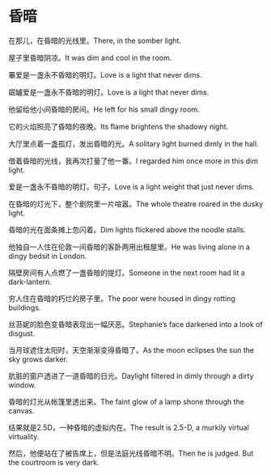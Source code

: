 # 昏暗

<p><span class="chinese">在那儿，在昏暗的光线里。</span><span class="english">There, in the somber light.</span></p>

<p><span class="chinese">屋子里昏暗阴凉。</span><span class="english">It was dim and cool in the room.</span></p>

<p><span class="chinese">罼爱是一盏永不昏暗的明灯。</span><span class="english">Love is a light that never dims.</span></p>

<p><span class="chinese">镼罏爱是一盏永不昏暗的明灯。</span><span class="english">Love is a light that never dims.</span></p>

<p><span class="chinese">他留给他小间昏暗的房间。</span><span class="english">He left for his small dingy room.</span></p>

<p><span class="chinese">它的火焰照亮了昏暗的夜晚。</span><span class="english">Its flame brightens the shadowy night.</span></p>

<p><span class="chinese">大厅里点着一盏孤灯，发出昏暗的光。</span><span class="english">A solitary light burned dimly in the hall.</span></p>

<p><span class="chinese">借着昏暗的光线，我再次打量了他一番。</span><span class="english">I regarded him once more in this dim light.</span></p>

<p><span class="chinese">爱是一盏永不昏暗的明灯。句子。</span><span class="english">Love is a light weight that just never dims.</span></p>

<p><span class="chinese">在昏暗的灯光下，整个剧院里一片喧嚣。</span><span class="english">The whole theatre roared in the dusky light.</span></p>

<p><span class="chinese">昏暗的光在面条摊上忽闪着。</span><span class="english">Dim lights flickered above the noodle stalls.</span></p>

<p><span class="chinese">他独自一人住在伦敦一间昏暗的客卧两用出租屋里。</span><span class="english">He was living alone in a dingy bedsit in London.</span></p>

<p><span class="chinese">隔壁房间有人点燃了一盏昏暗的提灯。</span><span class="english">Someone in the next room had lit a dark-lantern.</span></p>

<p><span class="chinese">穷人住在昏暗的朽烂的房子里。</span><span class="english">The poor were housed in dingy rotting buildings.</span></p>

<p><span class="chinese">丝苔妮的脸色变昏暗表现出一幅厌恶。</span><span class="english">Stephanie’s face darkened into a look of disgust.</span></p>

<p><span class="chinese">当月球遮住太阳时，天空渐渐变得昏暗了。</span><span class="english">As the moon eclipses the sun the sky grows darker.</span></p>

<p><span class="chinese">肮脏的窗户透进了一道昏暗的日光。</span><span class="english">Daylight filtered in dimly through a dirty window.</span></p>

<p><span class="chinese">昏暗的灯光从帐篷里透出来。</span><span class="english">The faint glow of a lamp shone through the canvas.</span></p>

<p><span class="chinese">结果就是2.5D，一种昏暗的虚拟内在。</span><span class="english">The result is 2.5-D, a murkily virtual virtuality.</span></p>

<p><span class="chinese">然后，他便站在了被告席上，但是法庭光线昏暗不明。</span><span class="english">Then he is judged. But the courtroom is very dark.</span></p>

